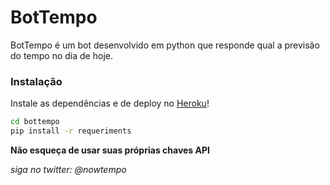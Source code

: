 # BotTempo


BotTempo é um bot desenvolvido em python que responde qual a previsão do tempo no dia de hoje.


### Instalação

Instale as dependências e de deploy no [Heroku](https://dashboard.heroku.com/)!

```sh
cd bottempo
pip install -r requeriments
```

**Não esqueça de usar suas próprias chaves API**

*siga no twitter: @nowtempo*
